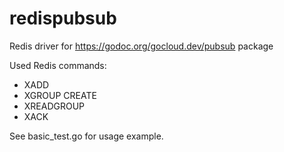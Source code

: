 # redispubsub
Redis driver for https://godoc.org/gocloud.dev/pubsub package

Used Redis commands:
- XADD
- XGROUP CREATE
- XREADGROUP
- XACK

See basic_test.go for usage example.